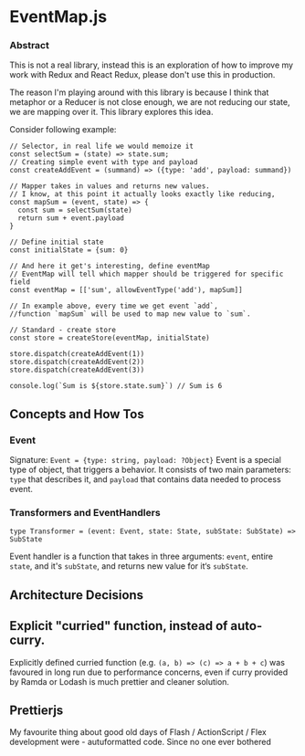 EventMap.js
===

### Abstract

This is not a real library, instead this is an exploration of how to improve my work with Redux and React Redux, please don't use this in production.

The reason I'm playing around with this library is because I think that metaphor or a Reducer is not close enough, we are not reducing our state, we are mapping over it. This library explores this idea.

Consider following example:

```es6
// Selector, in real life we would memoize it
const selectSum = (state) => state.sum;
// Creating simple event with type and payload
const createAddEvent = (summand) => ({type: 'add', payload: summand})

// Mapper takes in values and returns new values.
// I know, at this point it actually looks exactly like reducing,
const mapSum = (event, state) => {
  const sum = selectSum(state)
  return sum + event.payload
}

// Define initial state
const initialState = {sum: 0}

// And here it get's interesting, define eventMap
// EventMap will tell which mapper should be triggered for specific field
const eventMap = [['sum', allowEventType('add'), mapSum]]

// In example above, every time we get event `add`,
//function `mapSum` will be used to map new value to `sum`.

// Standard - create store
const store = createStore(eventMap, initialState)

store.dispatch(createAddEvent(1))
store.dispatch(createAddEvent(2))
store.dispatch(createAddEvent(3))

console.log(`Sum is ${store.state.sum}`) // Sum is 6
```

## Concepts and How Tos

### Event

Signature: `Event = {type: string, payload: ?Object}`
Event is a special type of object, that triggers a behavior. It consists of two main parameters: `type` that describes it,
and `payload` that contains data needed to process event.

### Transformers and EventHandlers
`type Transformer = (event: Event, state: State, subState: SubState) => SubState`

Event handler is a function that takes in three arguments: `event`, entire `state`, and it's `subState`,
and returns new value for it‘s `subState`.

## Architecture Decisions

## Explicit "curried" function, instead of auto-curry.
Explicitly defined curried function (e.g. `(a, b) => (c) => a + b + c`) was favoured in long run due to performance concerns, even if curry provided by Ramda or Lodash is much prettier and cleaner solution.

## Prettierjs
My favourite thing about good old days of Flash / ActionScript / Flex development were - autuformatted code. Since no one ever bothered

##


